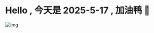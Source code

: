 
# Hello , 今天是 2025-5-17 , 加油鸭 🤭

![img](https://v1.jinrishici.com/all.svg?font-size=18&spacing=4)

